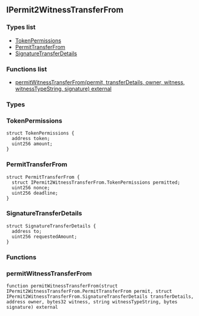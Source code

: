 
## IPermit2WitnessTransferFrom

### Types list
- [TokenPermissions](#tokenpermissions)
- [PermitTransferFrom](#permittransferfrom)
- [SignatureTransferDetails](#signaturetransferdetails)

### Functions list
- [permitWitnessTransferFrom(permit, transferDetails, owner, witness, witnessTypeString, signature) external](#permitwitnesstransferfrom)

### Types
### TokenPermissions

```solidity
struct TokenPermissions {
  address token;
  uint256 amount;
}
```
### PermitTransferFrom

```solidity
struct PermitTransferFrom {
  struct IPermit2WitnessTransferFrom.TokenPermissions permitted;
  uint256 nonce;
  uint256 deadline;
}
```
### SignatureTransferDetails

```solidity
struct SignatureTransferDetails {
  address to;
  uint256 requestedAmount;
}
```

### Functions
### permitWitnessTransferFrom

```solidity
function permitWitnessTransferFrom(struct IPermit2WitnessTransferFrom.PermitTransferFrom permit, struct IPermit2WitnessTransferFrom.SignatureTransferDetails transferDetails, address owner, bytes32 witness, string witnessTypeString, bytes signature) external
```

